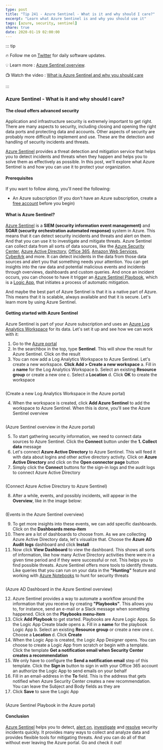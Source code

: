 ```yaml
---
type: post
title: "Tip 241 - Azure Sentinel - What is it and why should I care?"
excerpt: "Learn what Azure Sentinel is and why you should use it"
tags: [azure, security, sentinel]
share: true
date: 2020-01-19 02:00:00
---
```


::: tip 

:fire: Follow me on [Twitter](https://twitter.com/mbcrump) for daily software updates.

:bulb: Learn more : [Azure Sentinel overview](https://docs.microsoft.com/azure/sentinel/overview?WT.mc_id=docs-azuredevtips-azureappsdev). 

:tv: Watch the video : [What is Azure Sentinel and why you should care](https://www.youtube.com/watch?v=dRpOR2GpL1s&list=PLLasX02E8BPCNCK8Thcxu-Y-XcBUbhFWC&index=4&t=0s?WT.mc_id=youtube-azuredevtips-azureappsdev)

:::

### Azure Sentinel - What is it and why should I care?

#### The cloud offers advanced security

Application and infrastructure security is extremely important to get right. There are many aspects to security, including closing and opening the right data ports and protecting data and accounts. Other aspects of security are probably more difficult to implement and use. These are the detection and handling of security incidents and threats.  

[Azure Sentinel](https://docs.microsoft.com/azure/sentinel/overview?WT.mc_id=docs-azuredevtips-azureappsdev) provides a threat detection and mitigation service that helps you to detect incidents and threats when they happen and helps you to solve them as effectively as possible. In this post, we'll explore what Azure Sentinel is and how you can use it to protect your organization. 

#### Prerequisites

If you want to follow along, you'll need the following:
* An Azure subscription (If you don't have an Azure subscription, create a [free account](https://azure.microsoft.com/free/?WT.mc_id=azure-azuredevtips-azureappsdev) before you begin)

#### What is Azure Sentinel?

[Azure Sentinel](https://docs.microsoft.com/azure/sentinel/overview?WT.mc_id=docs-azuredevtips-azureappsdev) is a **SIEM (security information event management)** and **SOAR (security orchestration automated response)** system in Azure. This means that it can detect security incidents and threats and alert on them. And that you can use it to investigate and mitigate threats. 
Azure Sentinel can collect data from all sorts of data sources, like the [Azure Security Center](https://azure.microsoft.com/services/security-center/?WT.mc_id=azure-azuredevtips-azureappsdev), [Azure Active Directory](https://azure.microsoft.com/services/active-directory/?WT.mc_id=azure-azuredevtips-azureappsdev), [Office 365](https://www.office.com), [Amazon Web Services](https://aws.amazon.com/), [CyberArk](https://www.cyberark.com/) and more. It can detect incidents in the data from those data sources and alert you that something needs your attention. You can get insights into the raw data and potential malicious events and incidents through overviews, dashboards and custom queries. And once an incident occurs, you can choose to have it trigger an [Azure Sentinel Playbook](https://docs.microsoft.com/azure/sentinel/tutorial-respond-threats-playbook?WT.mc_id=docs-azuredevtips-azureappsdev), which is a [Logic App](https://azure.microsoft.com/services/logic-apps/?WT.mc_id=azure-azuredevtips-azureappsdev), that initiates a process of automatic mitigation. 

And maybe the best part of Azure Sentinel is that it is a native part of Azure. This means that it is scalable, always available and that it is secure. Let's learn more by using Azure Sentinel.

#### Getting started with Azure Sentinel

Azure Sentinel is part of your Azure subscription and uses an [Azure Log Analytics Workspace](https://docs.microsoft.com/azure/azure-monitor/learn/quick-create-workspace?WT.mc_id=docs-azuredevtips-azureappsdev) for its data. Let's set it up and see how we can work with it:

1. Go to the [Azure portal](https://portal.azure.com/?WT.mc_id=azure-azuredevtips-azureappsdev)
2. In the searchbox in the top, type **Sentinel**. This will show the result for Azure Sentinel. Click on the result
3. You can now add a Log Analytics Workspace to Azure Sentinel. Let's create a new workspace. **Click Add > Create a new workspace**
   a. Fill in a **name** for the Log Analytics Workspace
   b. Select an existing **Resource group** or create a new one
   c. Select a **Location**
   d. Click **OK** to create the workspace

<img :src="$withBase('/files/39createlogworkspace.png')">

(Create a new Log Analytics Workspace in the Azure portal)

4. When the workspace is created, click **Add Azure Sentinel** to add the workspace to Azure Sentinel. When this is done, you'll see the Azure Sentinel overview

<img :src="$withBase('/files/39overview.png')">

(Azure Sentinel overview in the Azure portal)

5. To start gathering security information, we need to connect data sources to Azure Sentinel. Click the **Connect** button under the **1. Collect data** message
6. Let's connect **Azure Active Directory** to Azure Sentinel. This will feed it with data about logins and other active directory activity. Click on **Azure Active Directory** and click on the **Open connector page** button
7. Simply click the **Connect** buttons for the sign-in logs and the audit logs to connect Azure Active Directory

<img :src="$withBase('/files/39connecttoaad.png')">

(Connect Azure Active Directory to Azure Sentinel)

8. After a while, events, and possibly incidents, will appear in the **Overview**, like in the image below:

<img :src="$withBase('/files/39events.png')">

(Events in the Azure Sentinel overview)

9. To get more insights into these events, we can add specific dashboards. Click on the **Dashboards menu-item**
10. There are a lot of dashboards to choose from. As we are collecting Azure Active Directory data, let's visualize that. Choose the **Azure AD Audit logs** dashboard and click **Install**
11. Now click **View Dashboard** to view the dashboard. This shows all sorts of information, like how many Active Directory activities there were in a given time period and if they were successful or not. This helps you to find possible threats. Azure Sentinel offers more tools to identify threats. Like queries that you can run on your data in the **"Hunting"** feature and working with [Azure Notebooks](https://notebooks.azure.com/?WT.mc_id=azure-azuredevtips-azureappsdev) to hunt for security threats

<img :src="$withBase('/files/39dashboard.png')">

(Azure AD Dashboard in the Azure Sentinel overview)

12. Azure Sentinel provides a way to automate a workflow around the information that you receive by creating **"Playbooks"**. This allows you to, for instance, send an e-mail or a Slack message when something happened. Click on the **Playbooks menu-item**
13. Click **Add Playbook** to get started. Playbooks are Azure Logic Apps. So the Logic App Create blade opens
    a. Fill in a **name** for the playbook Logic App
    b. Select an existing **Resource group** or create a new one
    c. Choose a **Location**
    d. Click **Create**
14. When the Logic App is created, the Logic App Designer opens. You can choose to create a Logic App from scratch or begin with a template. Click the template **Get a notification email when Security Center creates a recommendation**
15. We only have to configure the **Send a notification email** step of this template. Click the **Sign in** button to sign in with your Office 365 account an authorize the Logic App to send emails on your behalf
16. Fill in an email-address in the **To** field. This is the address that gets notified when Azure Security Center creates a new recommendation. You can leave the Subject and Body fields as they are
17. Click **Save** to save the Logic App

<img :src="$withBase('/files/39playbook.png')">

(Azure Sentinel Playbook in the Azure portal)

#### Conclusion

[Azure Sentinel](https://docs.microsoft.com/azure/sentinel/overview?WT.mc_id=docs-azuredevtips-azureappsdev) helps you to detect, [alert on](https://docs.microsoft.com/azure/sentinel/quickstart-get-visibility?WT.mc_id=docs-azuredevtips-azureappsdev), [investigate](https://docs.microsoft.com/azure/sentinel/tutorial-investigate-cases?WT.mc_id=docs-azuredevtips-azureappsdev) and [resolve](https://docs.microsoft.com/azure/sentinel/tutorial-respond-threats-playbook?WT.mc_id=docs-azuredevtips-azureappsdev) security incidents quickly. It provides many ways to collect and analyze data and provides flexible tools for mitigating threats. And you can do all of that without ever leaving the Azure portal. Go and check it out!

